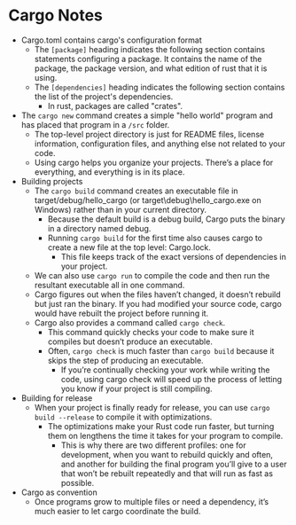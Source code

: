 # Cargo Notes

 - Cargo.toml contains cargo's configuration format
     - The `[package]` heading indicates the following section contains statements configuring a package. It contains the name of the package, the package version, and what edition of rust that it is using.
     - The `[dependencies]` heading indicates the following section contains the list of the project's dependencies.
         - In rust, packages are called "crates".
 - The `cargo new` command creates a simple "hello world" program and has placed that program in a `/src` folder.
     - The top-level project directory is just for README files, license information, configuration files, and anything else not related to your code. 
     - Using cargo helps you organize your projects. There’s a place for everything, and everything is in its place.
 - Building projects
     - The `cargo build` command creates an executable file in target/debug/hello_cargo (or target\debug\hello_cargo.exe on Windows) rather than in your current directory. 
         - Because the default build is a debug build, Cargo puts the binary in a directory named debug.
         - Running `cargo build` for the first time also causes cargo to create a new file at the top level: Cargo.lock. 
             - This file keeps track of the exact versions of dependencies in your project.
     - We can also use `cargo run` to compile the code and then run the resultant executable all in one command.
     - Cargo figures out when the files haven’t changed, it doesn’t rebuild but just ran the binary. If you had modified your source code, cargo would have rebuilt the project before running it.
     - Cargo also provides a command called `cargo check`. 
         - This command quickly checks your code to make sure it compiles but doesn’t produce an executable.
         - Often, `cargo check` is much faster than `cargo build` because it skips the step of producing an executable. 
             - If you’re continually checking your work while writing the code, using cargo check will speed up the process of letting you know if your project is still compiling.
 - Building for release
     - When your project is finally ready for release, you can use `cargo build --release` to compile it with optimizations.
         - The optimizations make your Rust code run faster, but turning them on lengthens the time it takes for your program to compile. 
             - This is why there are two different profiles: one for development, when you want to rebuild quickly and often, and another for building the final program you’ll give to a user that won’t be rebuilt repeatedly and that will run as fast as possible.
 - Cargo as convention
     - Once programs grow to multiple files or need a dependency, it’s much easier to let cargo coordinate the build.